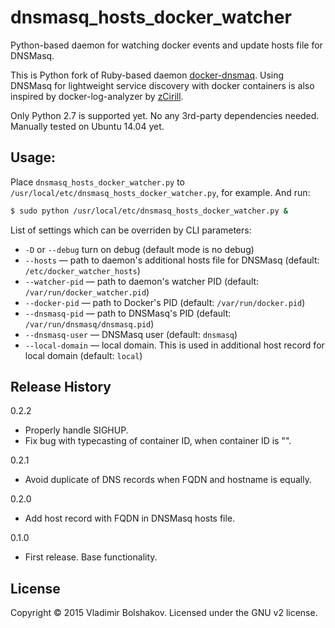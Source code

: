 # dnsmasq_hosts_docker_watcher
Python-based daemon for watching docker events and update hosts file for DNSMasq.

This is Python fork of Ruby-based daemon [docker-dnsmaq](https://github.com/jaychris/docker-dnsmaq).
Using DNSMasq for lightweight service discovery with docker containers is also inspired by 
docker-log-analyzer by [zCirill](https://github.com/zCirill).

Only Python 2.7 is supported yet. No any 3rd-party dependencies needed.
Manually tested on Ubuntu 14.04 yet.

## Usage:

Place `dnsmasq_hosts_docker_watcher.py` to `/usr/local/etc/dnsmasq_hosts_docker_watcher.py`, for example. And run:

```bash
$ sudo python /usr/local/etc/dnsmasq_hosts_docker_watcher.py &
```

List of settings which can be overriden by CLI parameters:

- `-D` or `--debug` turn on debug (default mode is no debug)
- `--hosts` — path to daemon's additional hosts file for DNSMasq (default: `/etc/docker_watcher_hosts`)
- `--watcher-pid` — path to daemon's watcher PID (default: `/var/run/docker_watcher.pid`)
- `--docker-pid` — path to Docker's PID (default: `/var/run/docker.pid`)
- `--dnsmasq-pid` — path to DNSMasq's PID (default: `/var/run/dnsmasq/dnsmasq.pid`)
- `--dnsmasq-user` — DNSMasq user (default: `dnsmasq`)
- `--local-domain` — local domain. This is used in additional host record for local domain (default: `local`) 


## Release History

0.2.2

- Properly handle SIGHUP.
- Fix bug with typecasting of container ID, when container ID is "<no value>".

0.2.1

- Avoid duplicate of DNS records when FQDN and hostname is equally.

0.2.0

- Add host record with FQDN in DNSMasq hosts file.

0.1.0

- First release. Base functionality.

## License

Copyright &copy; 2015 Vladimir Bolshakov. Licensed under the GNU v2 license.
